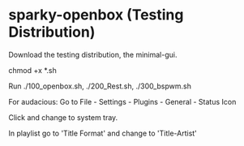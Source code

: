 # sparky-openbox  (Testing Distribution)

Download the testing distribution, the minimal-gui.

chmod +x *.sh

Run ./100_openbox.sh, ./200_Rest.sh, ./300_bspwm.sh

For audacious: Go to File - Settings - Plugins - General - Status Icon

Click and change to system tray.

In playlist go to 'Title Format' and change to 'Title-Artist'

